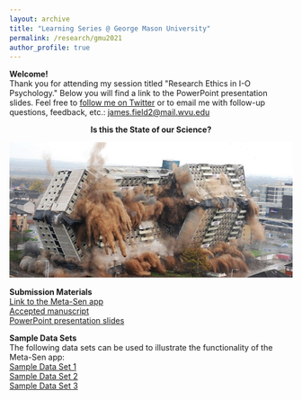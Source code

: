 ```yaml
---
layout: archive
title: "Learning Series @ George Mason University"
permalink: /research/gmu2021
author_profile: true
---
```


<b>Welcome!</b><br>
Thank you for attending my session titled "Research Ethics in I-O Psychology." Below you will find a link to the PowerPoint presentation slides. Feel free to <a href="https://twitter.com/fieldjamie?lang=en">follow me on Twitter</a> or to email me with follow-up questions, feedback, etc.: <a href = "mailto: james.field2@mail.wvu.edu">james.field2@mail.wvu.edu</a> <br>

<center><b>Is this the State of our Science?</b></center>
<p><img src= '/images/Implosion (2).png'></p>

<b>Submission Materials</b><br>
<a href="https://metasen.shinyapps.io/gen1/">Link to the Meta-Sen app</a>
<br>
<a href="http://jamiefield.github.io/files/Introducing Meta-Sen_SMA2019_SUBMITTED.pdf?dl=0">Accepted manuscript</a>
<br>
<a href="http://jamiefield.github.io/files/SMA_2019_MetaSen.pdf?dl=0">PowerPoint presentation slides</a>

<b>Sample Data Sets</b><br>
The following data sets can be used to illustrate the functionality of the Meta-Sen app:<br>
<a href="http://jamiefield.github.io/files/Sample Data Set 1.csv?dl=0">Sample Data Set 1</a><br>
<a href="http://jamiefield.github.io/files/Sample Data Set 2.csv?dl=0">Sample Data Set 2</a><br>
<a href="http://jamiefield.github.io/files/Sample Data Set 3.csv?dl=0">Sample Data Set 3</a><br>
